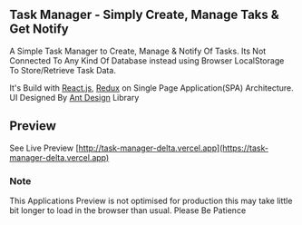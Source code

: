 ## Task Manager - Simply Create, Manage Taks & Get Notify

A Simple Task Manager to Create, Manage & Notify Of Tasks. Its Not Connected To Any Kind Of Database instead using Browser LocalStorage To Store/Retrieve Task Data.

It's Build with [React.js](https://reactjs.org), [Redux](https://redux.js.org) on Single Page Application(SPA) Architecture. UI Designed By [Ant Design](https://ant.design) Library

## Preview

See Live Preview [http://task-manager-delta.vercel.app](https://task-manager-delta.vercel.app)

### Note

This Applications Preview is not optimised for production this may take little bit longer to load in the browser than usual. Please Be Patience

